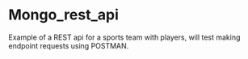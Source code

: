 # Mongo_rest_api
Example of a REST api for a sports team with players, will test making endpoint requests using POSTMAN.
